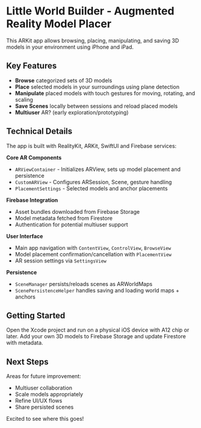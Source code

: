 # Little World Builder - Augmented Reality Model Placer

This ARKit app allows browsing, placing, manipulating, and saving 3D models in your environment using iPhone and iPad.

## Key Features

- **Browse** categorized sets of 3D models  
- **Place** selected models in your surroundings using plane detection
- **Manipulate** placed models with touch gestures for moving, rotating, and scaling
- **Save Scenes** locally between sessions and reload placed models  
- **Multiuser** AR? (early exploration/prototyping)

## Technical Details

The app is built with RealityKit, ARKit, SwiftUI and Firebase services:

**Core AR Components**

- `ARViewContainer` - Initializes ARView, sets up model placement and persistence   
- `CustomARView` - Configures ARSession, Scene, gesture handling
- `PlacementSettings` - Selected models and anchor placements

**Firebase Integration**

- Asset bundles downloaded from Firebase Storage  
- Model metadata fetched from Firestore   
- Authentication for potential multiuser support  

**User Interface**  

- Main app navigation with `ContentView`,  `ControlView`, `BrowseView`   
- Model placement confirmation/cancellation with `PlacementView`  
- AR session settings via `SettingsView`

**Persistence**

- `SceneManager` persists/reloads scenes as ARWorldMaps  
- `ScenePersistenceHelper` handles saving and loading world maps + anchors  

## Getting Started  

Open the Xcode project and run on a physical iOS device with A12 chip or later. Add your own 3D models to Firebase Storage and update Firestore with metadata.   

## Next Steps  

Areas for future improvement:   

- Multiuser collaboration  
- Scale models appropriately    
- Refine UI/UX flows  
- Share persisted scenes  

Excited to see where this goes!
